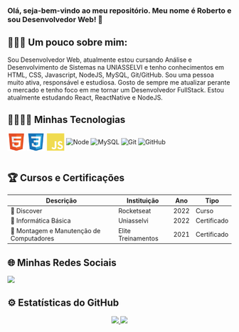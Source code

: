 ### Olá, seja-bem-vindo ao meu repositório. Meu nome é Roberto e sou Desenvolvedor Web! 👋

## 🧑🏽‍💻 Um pouco sobre mim:
<div>
  <p>
    Sou Desenvolvedor Web, atualmente estou cursando Análise e Desenvolvimento de Sistemas na UNIASSELVI e tenho conhecimentos em HTML, CSS, Javascript, NodeJS, MySQL, Git/GitHub. Sou uma pessoa muito ativa, responsável e estudiosa. Gosto de sempre me atualizar perante o mercado e tenho foco em me tornar um Desenvolvedor FullStack.
    Estou atualmente estudando React, ReactNative e NodeJS.
  </p>
</div>

## 👨🏽‍💻🚀 Minhas Tecnologias  
  
<div style="display: inline_block">
  <img align="center" alt="HTML" height="40" width="40" src="https://raw.githubusercontent.com/devicons/devicon/master/icons/html5/html5-original.svg">
  <img align="center" alt="CSS" height="40" width="40" src="https://raw.githubusercontent.com/devicons/devicon/master/icons/css3/css3-original.svg">
  <img align="center" alt="JavaScript" height="40" width="40" src="https://raw.githubusercontent.com/devicons/devicon/master/icons/javascript/javascript-plain.svg">
  <img align="center" alt="Node" height="40" width="40" src="https://img.icons8.com/color/96/000000/nodejs.png"/>
  <img align="center" alt="MySQL" height="40" width="40" src="https://img.icons8.com/color/48/000000/mysql-logo.png"/>
  <img align="center" alt="Git" height="40" width="40" src="https://img.icons8.com/color/48/000000/git.png"/>
  <img align="center" alt="GitHub" height="40" width="40" src="https://img.icons8.com/fluency/48/000000/github.png"/>
</div><br>

## 🏆 Cursos e Certificações

Descrição   | Instituição   | Ano | Tipo
--------- | --------- | ------ | ------
🏅 Discover | Rocketseat | 2022 | Curso
🏅 Informática Básica | Uniasselvi | 2022 | Certificado
🏅 Montagem e Manutenção de Computadores | Elite Treinamentos | 2021 | Certificado

## 🌐 Minhas Redes Sociais
  
<div> 
  <a href="https://www.instagram.com/rvfcodes" target="_blank"><img src="https://img.shields.io/badge/-Instagram-%23E4405F?style=for-the-badge&logo=instagram&logoColor=white" target="_blank"></a>
</div>

## ⚙️ Estatísticas do GitHub

<div align="center">
  <a href="https://github.com/robertocvfilho">
  <img height="170em" src="https://github-readme-stats.vercel.app/api?username=robertocvfilho&show_icons=true&theme=dark&include_all_commits=true&count_private=true"/>
  <img height="170em" src="https://github-readme-stats.vercel.app/api/top-langs/?username=robertocvfilho&layout=compact&langs_count=7&theme=dark"/>
</div>
